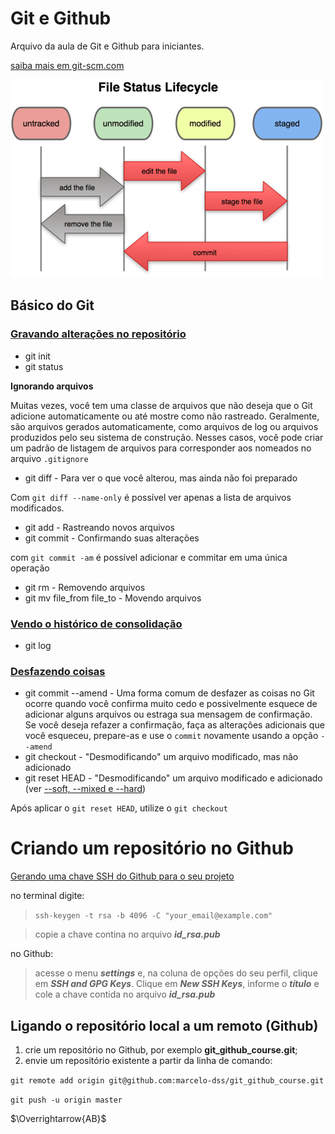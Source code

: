 # Git e Github
Arquivo da aula de Git e Github para iniciantes.

[saiba mais em git-scm.com](https://git-scm.com/)

[![Git_ciclo.vida_.png](Git_ciclo.vida_.png)](https://git-scm.com/book/en/v2/Git-Basics-Recording-Changes-to-the-Repository)

## Básico do Git 

### [Gravando alterações no repositório](https://git-scm.com/book/en/v2/Git-Basics-Recording-Changes-to-the-Repository)

* git init
* git status

**Ignorando arquivos**

Muitas vezes, você tem uma classe de arquivos que não deseja que o Git adicione automaticamente ou até mostre como não rastreado. Geralmente, são arquivos gerados automaticamente, como arquivos de log ou arquivos produzidos pelo seu sistema de construção. Nesses casos, você pode criar um padrão de listagem de arquivos para corresponder aos nomeados no arquivo `.gitignore`

* git diff - Para ver o que você alterou, mas ainda não foi preparado

Com `git diff --name-only` é possível ver apenas a lista de arquivos modificados.

* git add - Rastreando novos arquivos
* git commit - Confirmando suas alterações

com `git commit -am` é possível adicionar e commitar em uma única operação

* git rm - Removendo arquivos
* git mv file_from file_to - Movendo arquivos

### [Vendo o histórico de consolidação](https://git-scm.com/book/en/v2/Git-Basics-Viewing-the-Commit-History)

* git log

### [Desfazendo coisas](https://git-scm.com/book/en/v2/Git-Basics-Undoing-Things)

* git commit --amend - Uma forma comum de desfazer as coisas no Git ocorre quando você confirma muito cedo e possivelmente esquece de adicionar alguns arquivos ou estraga sua mensagem de confirmação. Se você deseja refazer a confirmação, faça as alterações adicionais que você esqueceu, prepare-as e use o `commit` novamente usando a opção `--amend`
* git checkout - "Desmodificando" um arquivo modificado, mas não adicionado
* git reset HEAD - "Desmodificando" um arquivo modificado e adicionado (ver [--soft, --mixed e --hard](https://git-scm.com/book/en/v2/Git-Tools-Reset-Demystified#_git_reset))

Após aplicar o `git reset HEAD`, utilize o `git checkout` 

# Criando um repositório no Github

[Gerando uma chave SSH do Github para o seu projeto](https://help.github.com/en/github/authenticating-to-github/generating-a-new-ssh-key-and-adding-it-to-the-ssh-agent)

no terminal digite: 

>`ssh-keygen -t rsa -b 4096 -C "your_email@example.com"`

>copie a chave contina no arquivo **__id_rsa_.pub_**

no Github:
>acesse o menu _**settings**_ e, na coluna de opções do seu perfil, clique em _**SSH and GPG Keys**_. Clique em **_New SSH Keys_**, informe o _**título**_ e cole a chave contida no arquivo _**id_rsa.pub**_

## Ligando o repositório local a um remoto (Github)

1. crie um repositório no Github, por exemplo **git_github_course.git**;
2. envie um repositório existente a partir da linha de comando:

`git remote add origin git@github.com:marcelo-dss/git_github_course.git`

`git push -u origin master`







$\Overrightarrow{AB}$
